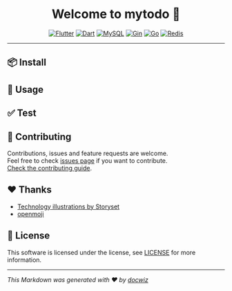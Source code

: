 <h1 align="center">Welcome to mytodo 👋</h1>
<center>

[![Flutter](https://img.shields.io/badge/Flutter-%2302569B.svg?logo=flutter&logoColor=white&style=for-the-badge)](https://flutter.dev/) [![Dart](https://img.shields.io/badge/Dart-%5E3.7.0-%230175C2.svg?logo=dart&logoColor=white&style=for-the-badge)](https://dart.dev/) [![MySQL](https://img.shields.io/badge/MySQL-%234479A1.svg?logo=mysql&logoColor=white&style=for-the-badge)](https://www.mysql.com/) [![Gin](https://img.shields.io/badge/Gin-v1.10.0-%23ffffff.svg?logo=go&logoColor=blue&style=for-the-badge)](https://github.com/gin-gonic/gin) [![Go](https://img.shields.io/badge/Go-1.23.5-%2300ADD8.svg?logo=go&logoColor=white&style=for-the-badge)](https://golang.org/) [![Redis](https://img.shields.io/badge/redis-%23DD0031.svg?logo=redis&logoColor=white&style=for-the-badge)](https://redis.io/)

</center>

---

<center>

<!-- projectStatistics -->

</center>

> <!-- projectDescription -->

## 📦 Install
<!-- description -->

## 🚀 Usage
<!-- description -->

## ✅ Test
<!-- description -->

## 🤝 Contributing

Contributions, issues and feature requests are welcome.<br />
Feel free to check [issues page](https://github.com/Ansurfen/mytodo/issues) if you want to contribute.<br />
[Check the contributing guide](./CONTRIBUTING.md).<br />

## ❤️ Thanks

- <a href="https://storyset.com/technology">Technology illustrations by Storyset</a>
- <a href="https://github.com/hfg-gmuend/openmoji">openmoji</a>

## 📝 License

This software is licensed under the <!-- license --> license, see [LICENSE](./LICENSE) for more information.

---

_This Markdown was generated with ❤️ by [docwiz](https://github.com/ansurfen/docwiz)_